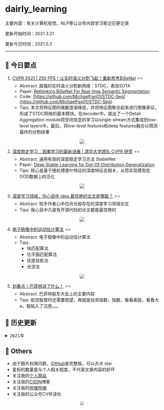 # dairly_learning
主要内容：有关计算机视觉，NLP等公众号内容学习笔记日更记录

更新开始时间：2021.3.21

更新今日时间：2021.5.3

------



## :paperclip:  今日要点

1. [CVPR 2021 | 250 FPS！让实时语义分割飞起！重新思考BiSeNet](https://mp.weixin.qq.com/s/Wdn71V_t4XsKR3Ezpgd47w)         :star::star:
   - Abstract: 超强的实时语义分割新网络：STDC，表现SOTA
   - Paper: [Rethinking BiSeNet For Real-time Semantic Segmentation](https://arxiv.org/abs/2104.13188)
   - Code: [https://github.com/MichaelFan01/STDC-Seg](https://github.com/MichaelFan01/STDC-Seg)
   - Tips: 本文将特征图的维数逐渐降低，并将特征图聚合起来进行图像表征，形成了STDC网络的基本模块。在decoder中，提出了一个Detail Aggregation module将空间信息的学习以single-stream方式集成到low-level layers中。最后，将low-level features和deep features融合以预测最终的分割结果

<div align=center><img src="https://mmbiz.qpic.cn/mmbiz_png/5ooHoYt0tgkCREtmWJWsEX9h6bgqDo6UvDUtgiaa4dlHr1qBSy20sG1qbHUaibr38ITDnrdaiaj2Sd0icjfvlicXq4w/640?wx_fmt=png&tp=webp&wxfrom=5&wx_lazy=1&wx_co=1" style='zoom:100%'>
</div>


2. [深度稳定学习：因果学习的最新进展 | 清华大学团队 CVPR 研究](https://mp.weixin.qq.com/s/luGIYDzE3VUuGH-p_cippA)       :star::star:
   - Abstract: 通用有效的深度稳定学习方法 StableNet
   - Paper: [Deep Stable Learning for Out-Of-Distribution Generalization](https://arxiv.org/abs/2104.07876)
   - Tips: 核心是基于随机傅里叶特征的深度特征去相关，从而实现模型在OOD数据上的泛化

<div align=center><img src="https://mmbiz.qpic.cn/mmbiz_png/cNFA8C0uVPsHkqSd4YZMibVIibPwKuNOTB5p5KHHFic668o8SqOzHzB71AY9c1Wd7KLSNgSyf1OrwKotBsIbTcJHQ/640?wx_fmt=png&tp=webp&wxfrom=5&wx_lazy=1&wx_co=1" style='zoom:100%'>
</div>

3. [深度学习领域，你心目中 idea 最惊艳的论文是哪篇？](https://mp.weixin.qq.com/s/owCbMey8NKhMGzRad0buYQ)       :star::star:
   - Abstract: 知乎作者心中白月光般存在的深度学习领域论文
   - Tips: 我心目中凡是有开源代码的论文都是最惊艳的

<div align=center><img src="https://mmbiz.qpic.cn/sz_mmbiz_jpg/gYUsOT36vfrbKwdMhbLZu4goBFSo0FnrMxhv0KA7fpcFatVrwFmytIcj8JrjLMFNnjphWmDJqpHtbSeQVCBAPg/640?wx_fmt=jpeg&tp=webp&wxfrom=5&wx_lazy=1&wx_co=1" style='zoom:100%'>
</div>


4. [电子稳像中的运动估计算法](https://mp.weixin.qq.com/s/cA9kC8ww72Dn5mLi_C2aMg)       :star::star:
   - Abstract: 电子稳像中的运动估计算法
   - Tips: 
     - 块匹配算法
     - 位平面匹配算法
     - 灰度投影法
     - 光流法

<div align=center><img src="https://mmbiz.qpic.cn/mmbiz_png/KToRmsQB0NHXJYY6GVRTDItjspTpRdI2tXzen5VL5ObgiaXLI2CpaR9ezmGG3ibALMp2srVDZ7OUwCicr20IxOI7Q/640?wx_fmt=png&tp=webp&wxfrom=5&wx_lazy=1&wx_co=1" style='zoom:100%'>
</div>


5. [划重点！巴菲特讲了什么！](https://mp.weixin.qq.com/s/HPfAOPITKHYCEgaDFinktQ)       :star::star:
   - Abstract: 巴菲特股东大会上的主要内容
   - Tips: 航空股暂时还需要观望，再就是投资指数，指数，看看美股，看看大a，我陷入了沉思。。。


## 


## :paperclip:  历史更新

<pre><details><summary>2021年</summary>
<details><summary>3月</summary>
    1. <a href="notes/202103/0321.md" target="_blank">公众号内容拓展学习笔记（2021.3.21）</a>
    2. <a href="notes/202103/0322.md" target="_blank">公众号内容拓展学习笔记（2021.3.22）</a>
    3. <a href="notes/202103/0323.md" target="_blank">公众号内容拓展学习笔记（2021.3.23）</a>
    4. <a href="notes/202103/0324.md" target="_blank">公众号内容拓展学习笔记（2021.3.24）</a>
    5. <a href="notes/202103/0325.md" target="_blank">公众号内容拓展学习笔记（2021.3.25）</a>
    6. <a href="notes/202103/0326.md" target="_blank">公众号内容拓展学习笔记（2021.3.26）</a>
    7. <a href="notes/202103/0327.md" target="_blank">公众号内容拓展学习笔记（2021.3.27）</a>
    8. <a href="notes/202103/0328.md" target="_blank">公众号内容拓展学习笔记（2021.3.28）</a>
    9. <a href="notes/202103/0329.md" target="_blank">公众号内容拓展学习笔记（2021.3.29）</a>
    10. <a href="notes/202103/0330.md" target="_blank">公众号内容拓展学习笔记（2021.3.30）</a>
    11. <a href="notes/202103/0331.md" target="_blank">公众号内容拓展学习笔记（2021.3.31）</a>
</details>
<details><summary>4月</summary>
    1. <a href="notes/202104/0401.md" target="_blank">公众号内容拓展学习笔记（2021.4.1）</a>
    2. <a href="notes/202104/0402.md" target="_blank">公众号内容拓展学习笔记（2021.4.2）</a>
    3. <a href="notes/202104/0403.md" target="_blank">公众号内容拓展学习笔记（2021.4.3）</a>
    4. <a href="notes/202104/0404.md" target="_blank">公众号内容拓展学习笔记（2021.4.4）</a>
    5. <a href="notes/202104/0405.md" target="_blank">公众号内容拓展学习笔记（2021.4.5）</a>
    6. <a href="notes/202104/0406.md" target="_blank">公众号内容拓展学习笔记（2021.4.6）</a>
    7. <a href="notes/202104/0407.md" target="_blank">公众号内容拓展学习笔记（2021.4.7）</a>
    8. <a href="notes/202104/0408.md" target="_blank">公众号内容拓展学习笔记（2021.4.8）</a>
    9. <a href="notes/202104/0409.md" target="_blank">公众号内容拓展学习笔记（2021.4.9）</a>
    10. <a href="notes/202104/0410.md" target="_blank">公众号内容拓展学习笔记（2021.4.10）</a>
    11. <a href="notes/202104/0411.md" target="_blank">公众号内容拓展学习笔记（2021.4.11）</a>
    12. <a href="notes/202104/0412.md" target="_blank">公众号内容拓展学习笔记（2021.4.12）</a>
    13. <a href="notes/202104/0413.md" target="_blank">公众号内容拓展学习笔记（2021.4.13）</a>
    14. <a href="notes/202104/0414.md" target="_blank">公众号内容拓展学习笔记（2021.4.14）</a>
    15. <a href="notes/202104/0415.md" target="_blank">公众号内容拓展学习笔记（2021.4.15）</a>
    16. <a href="notes/202104/0416.md" target="_blank">公众号内容拓展学习笔记（2021.4.16）</a>
    17. <a href="notes/202104/0417.md" target="_blank">公众号内容拓展学习笔记（2021.4.17）</a>
    18. <a href="notes/202104/0418.md" target="_blank">公众号内容拓展学习笔记（2021.4.18）</a>
    19. <a href="notes/202104/0419.md" target="_blank">公众号内容拓展学习笔记（2021.4.19）</a>
    20. <a href="notes/202104/0420.md" target="_blank">公众号内容拓展学习笔记（2021.4.20）</a>
    21. <a href="notes/202104/0421.md" target="_blank">公众号内容拓展学习笔记（2021.4.21）</a>
    22. <a href="notes/202104/0422.md" target="_blank">公众号内容拓展学习笔记（2021.4.22）</a>
    23. <a href="notes/202104/0423.md" target="_blank">公众号内容拓展学习笔记（2021.4.23）</a>
    24. <a href="notes/202104/0424.md" target="_blank">公众号内容拓展学习笔记（2021.4.24）</a>
    25. <a href="notes/202104/0425.md" target="_blank">公众号内容拓展学习笔记（2021.4.25）</a>
    26. <a href="notes/202104/0426.md" target="_blank">公众号内容拓展学习笔记（2021.4.26）</a>
    27. <a href="notes/202104/0427.md" target="_blank">公众号内容拓展学习笔记（2021.4.27）</a>
    28. <a href="notes/202104/0428.md" target="_blank">公众号内容拓展学习笔记（2021.4.28）</a>
    29. <a href="notes/202104/0429.md" target="_blank">公众号内容拓展学习笔记（2021.4.29）</a>
    30. <a href="notes/202104/0430.md" target="_blank">公众号内容拓展学习笔记（2021.4.30）</a>
</details>
<details><summary>5月</summary>
    1. <a href="notes/202105/0501.md" target="_blank">公众号内容拓展学习笔记（2021.5.1）</a>
    2. <a href="notes/202105/0502.md" target="_blank">公众号内容拓展学习笔记（2021.5.2）</a>
    3. <a href="notes/202105/0503.md" target="_blank">公众号内容拓展学习笔记（2021.5.3）</a>
</details>
</pre>




## :paperclip:  Others

- 由于图片权限问题，[GitHub](https://github.com/xiaoxuebajie/dairly_learning)是完整版，可以点点 star
- 星标的数量是与个人相关程度，不代表文章内容的好坏
- 关注我的[个人网站](http://www.cvbds.cn/)
- 关注我的[CSDN](https://blog.csdn.net/xiaoxuebajie)博客
- 关注我的[哔哩哔哩](https://space.bilibili.com/424394389)
- 关注我的公众号CV伴读社

<div align=center><img src="https://img-blog.csdnimg.cn/202005031406335.jpg" style='zoom:80%'>
</div>